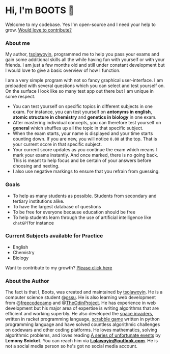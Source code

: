 # Hi, I'm BOOTS 👋

Welcome to my codebase. Yes I'm open-source and I need your help to grow. [Would love to contribute?](./CONTRIBUTING.md)

### About me

My author, [tsolawoyin](#), programmed me to help you pass your exams and gain some additional skills all the while having fun with yourself or with your friends. I am just a few months old and still under constant development but I would love to give a basic overview of how I function.

I am a very simple program with not so fancy graphical user-interface. I am preloaded with several questions which you can select and test yourself on. On the surface I look like so many test app out there but I am unique in some respect. 

- You can test yourself on specific topics in different subjects in one exam. For instance, you can test yourself on **antonyms in english**, **atomic structure in chemistry** and **genetics in biology** in one exam. 
- After mastering individual concepts, you can therefore test yourself on **general** which shuffles up all the topic in that specific subject.
- When the exam starts, your name is displayed and your time starts counting down. If you are new, you will notice `0.00` at the top. That is your current score in that specific subject. 
- Your current score updates as you continue the exam which means I mark your exams instantly. And once marked, there is no going back. This is meant to help focus and be certain of your answers before choosing and nexting.
- I also use negative markings to ensure that you refrain from guessing.

### Goals
- To help as many students as possible. Students from secondary and tertiary institutions alike.
- To have the largest database of questions
- To be free for everyone because education should be free
- To help students learn through the use of artificial intelligence like `chatGPT`for instance

### Current Subjects available for Practice
- English
- Chemistry
- Biology

Want to contribute to my growth? [Please click here](./CONTRIBUTING.md)


### About the Author

 The fact is that I, Boots, was created and maintained by [tsolawoyin](#). He is a computer science student @[ossu](#). He is also learning web development from @[freecodecamp](#) and @[TheOdinProject](#). He has experience in web development but his major area of expertise is writing algorithms that are efficient and working superbly. He also developed the [space invaders](#), written in racket programming language, [scrabble game](#) written in python programming language and have solved countless algorithmic challenges on codewars and other coding platforms. He loves mathematics, solving algorithmic problems, and loves reading [A series of unfortunate events](#) by **Lemony Snicket**. You can reach him via **t.olawoyin@outlook.com**. He is not a social media person so he's got no social media account.